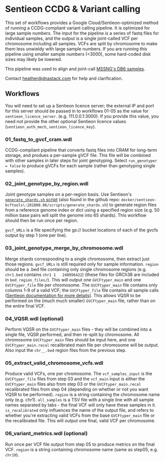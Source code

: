 # Sentieon CCDG & Variant calling

This set of workflows provides a Google Cloud/Sentieon-optimized method of running a CCDG-compliant variant calling pipeline. It is optimized for large sample numbers.
The input for the pipeline is a series of fastq files for individual samples, and the output is a single joint-called VCF per chromosome including all samples. VCFs are split by chromosome to make them less unwieldy with large sample numbers. If you are running this pipeline using smaller sample numbers (<3000), some hard-coded disk sizes may likely be lowered.

This pipeline was used to align and joint-call [MSSNG's DB6 samples](https://www.mss.ng/).

Contact heather@dnastack.com for help and clarification.



## Workflows

You will need to set up a Sentieon licence server; the external IP and port for this server should be passed in to workflows 01-05 as the value for `sentieon_licence_server`. (e.g. 111.0.0.1:3000). If you provide this value, you need not provide the other optional Sentieon licence values (`sentieon_auth_mech`, `sentieon_licence_key`).



### 01_fastq_to_gvcf_cram.wdl

CCDG-compliant pipeline that converts fastq files into CRAM for long-term storage, and produes a per-sample gVCF file. This file will be combined with other samples in later steps for joint genotyping.
Select `run_genotyper = false` to produce gVCFs for each sample (rather than genotyping single samples).



### 02_joint_genotype_by_region.wdl

Joint genotype samples on a per-region basis. Use Sentieon's [`generate_shards.sh` script](https://support.sentieon.com/appnotes/distributed_mode/) (also found in the github repo: `docker/sentieon-bcftools\:201808.06/scripts/generate_shards.sh`) to generate region files from a reference genome index or dict using a specified region size (e.g. 50 million base pairs will split the genome into 65 shards). This workflow should then be run once per region. 

`gvcf_URLs` is a file specifying the gs:// bucket locations of each of the gvcfs output by step 1 (one per line).



### 03_joint_genotype_merge_by_chromosome.wdl

Merge shards corresponding to a single chromosome, then extract just those regions. `gvcf_URLs` is still required only for sample information. `region` should be a .bed file containing only single chromosome regions (e.g. `chr1.bed` contains `chr1	1	248956422`) (these files for GRCh38 are included in `bed_region_files/`). This will output one `GVCFtyper_main` and one `GVCFtyper_file` file per chromosome. The `GVCFtyper_main` file contains only columns 1-9 of a valid VCF; the `GVCFtyper_file` file contains all sample calls ([Sentieon documentation for more details](https://support.sentieon.com/appnotes/distributed_mode/)). This allows VQSR to be performed on the (much much smaller) `GVCFtyper_main` file, rather than on the entire final VCF.



### 04_VQSR.wdl (optional)

Perform VQSR on the `GVCFtyper_main` files - they will be combined into a single file, VQSR performed, and then re-split by chromosome. All chromosome `GVCFtyper_main` files should be input here, and one `GVCFtyper_main.recal` recalibrated main file per chromosome will be output. Also input the `chr__.bed` region files from the previous step.



### 05_extract_valid_chromosome_vcfs.wdl

Produce valid VCFs, one per chromosome. The `vcf_samples_input` is the `GVCFtyper_file` files from step 03 and the `vcf_main` input is either the `GVCFtyper_main` files also from step 03 or the `GVCFtyper_main.recal` recalibrated files from step 04 (depending on whether or not you want VQSR to be performed).
`region` is a string containing the chromosome name only (e.g. chr1). 
`all_samples` is a TSV file with a single line with all sample names separated by tabs - the final VCF will only have these samples in it.
`is_recalibrated` only influences the name of the output file, and refers to whether you're extracting valid VCFs from the base `GVCFtyper_main` file or the recalibrated file.
This will output one final, valid VCF per chromosome.



### 06_variant_metrics.wdl (optional)

Run once per VCF file output from step 05 to produce metrics on the final VCF.
`region` is a string containing chromosome name (same as step05, e.g. `chr10`).
